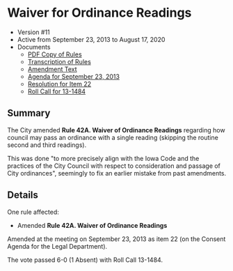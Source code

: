 # Waiver for Ordinance Readings

- Version #11
- Active from September 23, 2013 to August 17, 2020 
- Documents
    - [PDF Copy of Rules](assets/rules-archive/2013_09_23/copy.pdf)
    - [Transcription of Rules](#/view/rules-archive~2013_09_23~transcription)
    - [Amendment Text](#/view/rules-archive~2013_09_23~amendment)
    - [Agenda for September 23, 2013](assets/rules-archive/2013_09_23/agenda.pdf)
    - [Resolution for Item 22](assets/rules-archive/2013_09_23/resolution.pdf)
    - [Roll Call for 13-1484](assets/rules-archive/2013_09_23/roll_call.pdf)

## Summary

The City amended **Rule 42A. Waiver of Ordinance Readings** 
regarding how council may pass an ordinance with a single reading
(skipping the routine second and third readings).

This was done
"to more precisely align with the Iowa Code and the practices of the City Council 
with respect to consideration and passage of City ordinances", 
seemingly to fix an earlier mistake from past amendments.

## Details

One rule affected:

- Amended **Rule 42A. Waiver of Ordinance Readings**

Amended at the meeting on September 23, 2013 as item 22 (on the Consent Agenda for the Legal Department).

The vote passed 6-0 (1 Absent) with Roll Call 13-1484.
